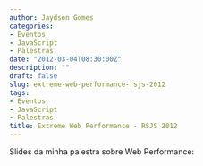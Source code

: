 ```yaml
---
author: Jaydson Gomes
categories:
- Eventos
- JavaScript
- Palestras
date: "2012-03-04T08:30:00Z"
description: ""
draft: false
slug: extreme-web-performance-rsjs-2012
tags:
- Eventos
- JavaScript
- Palestras
title: Extreme Web Performance - RSJS 2012
---
```


Slides da minha palestra sobre Web Performance:  
<script async class="speakerdeck-embed" data-id="3acfaf60dcbf013100ef36ab2b38a31a" data-ratio="1.33333333333333" src="//speakerdeck.com/assets/embed.js"></script>